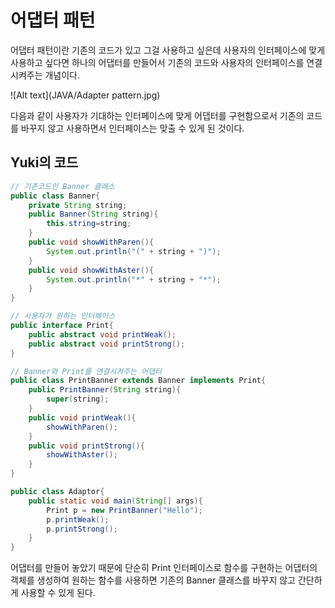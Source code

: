 # 어댑터 패턴

어댑터 패턴이란 기존의 코드가 있고 그걸 사용하고 싶은데 사용자의 인터페이스에 맞게 사용하고 싶다면 하나의 어댑터를 만들어서 기존의 코드와 사용자의 인터페이스를 연결시켜주는 개념이다. 

![Alt text](JAVA/Adapter pattern.jpg)

다음과 같이 사용자가 기대하는 인터페이스에 맞게 어댑터를 구현함으로서 기존의 코드를 바꾸지 않고 사용하면서 인터페이스는 맞출 수 있게 된 것이다.

## Yuki의 코드

```java
// 기존코드인 Banner 클래스
public class Banner{
    private String string;
    public Banner(String string){
        this.string=string;
    }
    public void showWithParen(){
        System.out.println("(" + string + ")");
    }
    public void showWithAster(){
        System.out.println("*" + string + "*");
    }
}
```

```java
// 사용자가 원하는 인터페이스
public interface Print{
    public abstract void printWeak();
    public abstract void printStrong();
}
```

```java
// Banner와 Print를 연결시켜주는 어댑터
public class PrintBanner extends Banner implements Print{
    public PrintBanner(String string){
        super(string);
    }
    public void printWeak(){
        showWithParen();
    }
    public void printStrong(){
        showWithAster();
    }
}
```

```java
public class Adaptor{
    public static void main(String[] args){
        Print p = new PrintBanner("Hello");
        p.printWeak();
        p.printStrong();
    }
}
```

어댑터를 만들어 놓았기 때문에 단순히 Print 인터페이스로 함수를 구현하는 어댑터의 객체를 생성하여 원하는 함수를 사용하면 기존의 Banner 클래스를 바꾸지 않고 간단하게 사용할 수 있게 된다.
